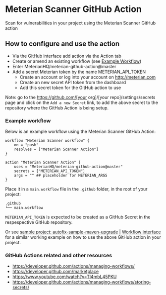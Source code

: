 # Meterian Scanner GitHub Action

Scan for vulnerabilities in your project using the Meterian Scanner GitHub action 


## How to configure and use the action

- Via the GitHub interface add action via the Action tab
- Create or amend an existing workflow (see [Example Workflow](#example-workflow))
- Enter MeterianHQ/meterian-github-action@master
- Add a secret Meterian token by the name METERIAN_API_TOKEN
    - Create an account or log into your account on http://meterian.com
    - Create an new secret API token from the dashboard
    - Add this secret token for the GitHub action to use

Note: go to the https://github.com/[your org]/[your repo]/settings/secrets page and click on the `Add a new Secret` link, to add the above secret to the repository where the GitHub Action is being setup.


### Example workflow

Below is an example workflow using the Meterian Scanner GitHub Action:

```
workflow "Meterian Scanner workflow" {
    on = "push"
    resolves = ["Meterian Scanner Action"]
}

action "Meterian Scanner Action" {
    uses = "MeterianHQ/meterian-github-action@master"
    secrets = ["METERIAN_API_TOKEN"]
    args = "" ## placeholder for METERIAN_ARGS
}
```

Place it in a `main.workflow` file in the `.github` folder, in the root of your project:

```
.github
└── main.workflow
```

`METERIAN_API_TOKEN` is expected to be created as a GitHub Secret in the respespective GitHub repository.

Or see [sample project: autofix-sample-maven-upgrade](https://raw.githubusercontent.com/MeterianHQ/autofix-sample-maven-upgrade/add-github-meterian-client-action/.github/main.workflow) | [Workflow interface](https://github.com/MeterianHQ/autofix-sample-maven-upgrade/blob/add-github-meterian-client-action/.github/main.workflow) for a similar working example on how to use the above GitHub action in your project.


### GitHub Actions related and other resources

- https://developer.github.com/actions/managing-workflows/
- https://developer.github.com/marketplace
- https://www.youtube.com/watch?v=Tl4mbL45PKU
- https://developer.github.com/actions/managing-workflows/storing-secrets/